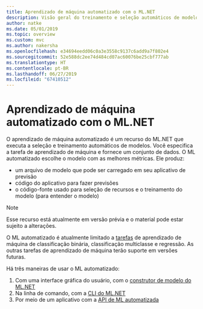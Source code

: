 ```yaml
---
title: Aprendizado de máquina automatizado com o ML.NET
description: Visão geral do treinamento e seleção automáticos de modelos
author: natke
ms.date: 05/01/2019
ms.topic: overview
ms.custom: mvc
ms.author: nakersha
ms.openlocfilehash: e34694eedd06c0a3e3558c9137c6add9a7f802e4
ms.sourcegitcommit: 52e588dc2ee74d484cd07ac60076be25cbf777ab
ms.translationtype: HT
ms.contentlocale: pt-BR
ms.lasthandoff: 06/27/2019
ms.locfileid: "67410512"
---
```

# <a name="automated-machine-learning-with-mlnet"></a>Aprendizado de máquina automatizado com o ML.NET

O aprendizado de máquina automatizado é um recurso do ML.NET que executa a seleção e treinamento automáticos de modelos. Você especifica a tarefa de aprendizado de máquina e fornece um conjunto de dados. O ML automatizado escolhe o modelo com as melhores métricas. Ele produz:
- um arquivo de modelo que pode ser carregado em seu aplicativo de previsão
- código do aplicativo para fazer previsões
- o código-fonte usado para seleção de recursos e o treinamento do modelo (para entender o modelo)

> [!NOTE]
> Esse recurso está atualmente em versão prévia e o material pode estar sujeito a alterações. 

O ML automatizado é atualmente limitado a [tarefas](resources/tasks.md) de aprendizado de máquina de classificação binária, classificação multiclasse e regressão. As outras tarefas de aprendizado de máquina terão suporte em versões futuras.

Há três maneiras de usar o ML automatizado:
1. Com uma interface gráfica do usuário, com o [construtor de modelo do ML.NET](automate-training-with-model-builder.md)
1. Na linha de comando, com a [CLI do ML.NET](automate-training-with-cli.md)
1. Por meio de um aplicativo com a [API de ML automatizada](how-to-guides/how-to-use-the-automl-api.md)
